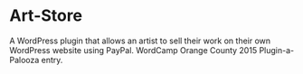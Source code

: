 # Art-Store
A WordPress plugin that allows an artist to sell their work on their own WordPress website using PayPal. WordCamp Orange County 2015 Plugin-a-Palooza entry.
